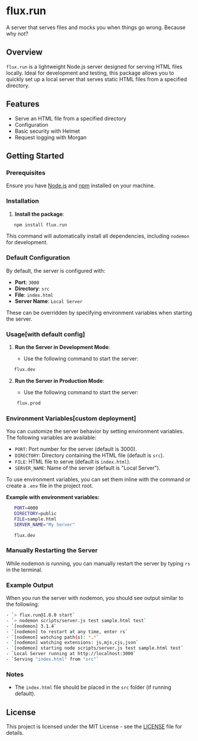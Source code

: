 # flux.run

A server that serves files and mocks you when things go wrong. Because why not?

## Overview

`flux.run` is a lightweight Node.js server designed for serving HTML files locally. Ideal for development and testing, this package allows you to quickly set up a local server that serves static HTML files from a specified directory.

## Features

- Serve an HTML file from a specified directory
- Configuration
- Basic security with Helmet
- Request logging with Morgan

## Getting Started

### Prerequisites

Ensure you have [Node.js](https://nodejs.org/) and [npm](https://www.npmjs.com/) installed on your machine.

### Installation

1. **Install the package**:
```bash
   npm install flux.run
```
   This command will automatically install all dependencies, including `nodemon` for development.

### Default Configuration

By default, the server is configured with:

- **Port**: `3000`
- **Directory**: `src`
- **File**: `index.html`
- **Server Name**: `Local Server`

These can be overridden by specifying environment variables when starting the server.

### Usage[with default config]

1. **Run the Server in Development Mode**:

   - Use the following command to start the server:
```bash
   flux.dev 
```

2. **Run the Server in Production Mode**:

   - Use the following command to start the server:
```bash
    flux.prod
```


### Environment Variables[custom deployment]

You can customize the server behavior by setting environment variables. The following variables are available:

- `PORT`: Port number for the server (default is 3000).
- `DIRECTORY`: Directory containing the HTML file (default is `src`).
- `FILE`: HTML file to serve (default is `index.html`).
- `SERVER_NAME`: Name of the server (default is "Local Server").

To use environment variables, you can set them inline with the command or create a `.env` file in the project root.

**Example with environment variables:**
```bash
   PORT=4000 
   DIRECTORY=public 
   FILE=sample.html 
   SERVER_NAME="My Server" 
```
```bash
   flux.dev
```
### Manually Restarting the Server

While nodemon is running, you can manually restart the server by typing `rs` in the terminal.

### Example Output

When you run the server with nodemon, you should see output similar to the following:
```bash
- `> flux.run@1.0.0 start`
- `> nodemon scripts/server.js test sample.html test`
- `[nodemon] 3.1.4`
- `[nodemon] to restart at any time, enter rs`
- `[nodemon] watching path(s): *.*`
- `[nodemon] watching extensions: js,mjs,cjs,json`
- `[nodemon] starting node scripts/server.js test sample.html test`
- `Local Server running at http://localhost:3000`
- `Serving "index.html" from "src"`
```

### Notes

- The `index.html` file should be placed in the `src` folder (if running default).

## License

This project is licensed under the MIT License - see the [LICENSE](LICENSE) file for details.
